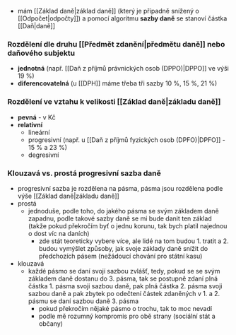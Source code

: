 - mám [[Základ daně|základ daně]] (který je případně snížený o [[Odpočet|odpočty]]) a pomocí algoritmu **sazby daně** se stanoví částka [[Daň|daně]]

### Rozdělení dle druhu [[Předmět zdanění|předmětu daně]] nebo daňového subjektu
- **jednotná** (např. [[Daň z příjmů právnických osob (DPPO)|DPPO]] ve výši 19 %)
- **diferencovatelná** (u [[DPH]] máme třeba tři sazby 10 %, 15 %, 21 %)

### Rozdělení ve vztahu k velikosti [[Základ daně|základu daně]]
- **pevná** - v Kč
- **relativní** 
	- lineární
	- progresivní (např. u [[Daň z příjmů fyzických osob (DPFO)|DPFO]] - 15 % a 23 %)
	- degresivní

### Klouzavá vs. prostá progresivní sazba daně
- progresivní sazba je rozdělena na pásma, pásma jsou rozdělena podle výše [[Základ daně|základu daně]]
- prostá
	- jednoduše, podle toho, do jakého pásma se svým základem daně zapadnu, podle takové sazby daně se mi bude danit ten základ (takže pokud překročím byť o jednu korunu, tak bych platil najednou o dost víc na daních)
		- zde stát teoreticky vybere více, ale lidé na tom budou 1. tratit a 2. budou vymýšlet způsoby, jak svoje základy daně snížit do předchozích pásem (nežádoucí chování pro státní kasu)
- klouzavá
	- každé pásmo se daní svojí sazbou zvlášť, tedy, pokud se se svým základem daně dostanu do 3. pásma, tak se postupně zdaní plná částka 1. pásma svoji sazbou daně, pak plná částka 2. pásma svoji sazbou daně a pak zbytek po odečtení částek zdaněných v 1. a 2. pásmu se daní sazbou daně 3. pásma
		- pokud překročím nějaké pásmo o trochu, tak to moc nevadí
		- podle mě rozumný kompromis pro obě strany (sociální stát a občany)